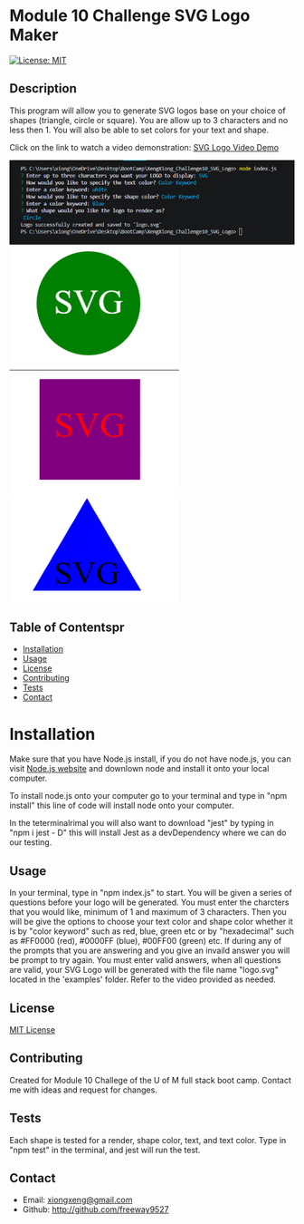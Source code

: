 # Module 10 Challenge SVG Logo Maker

 [![License: MIT](https://img.shields.io/badge/License-MIT-blue.svg)](https://opensource.org/licenses/MIT)

 ## Description 
 This program will allow you to generate SVG logos base on your choice of shapes (triangle, circle or square). You are allow up to 3 characters and no less then 1. You will also be able to set colors for your text and shape.

 Click on the link to watch a video demonstration:
[SVG Logo Video Demo](https://drive.google.com/file/d/16kHebWX-qffmJSLe7_5h_8maaH-eEqLz/view)


![Alt text](Images/content.png)
![Alt text](Images/circle-SVG.png)
![Alt text](Images/square-SVG.png)
![Alt text](Images/triangle-SVG.png)


 ## Table of Contentspr
* [Installation](#installation)
* [Usage](#usage)
* [License](#license)
* [Contributing](#contributing)
* [Tests](#tests)
* [Contact](#contact)

# Installation 

Make sure that you have Node.js install, if you do not have node.js, you can visit [Node.js website](https://nodejs.org/en) and downlown node and install it onto your local computer. 

To install node.js onto your computer go to your terminal and type in "npm install" this line of code will install node onto your computer. 

In the teterminalrimal you will also want to download "jest" by typing in "npm i jest - D" this will install Jest as a devDependency where we can do our testing.


## Usage

In your terminal, type in "npm index.js" to start. You will be given a series of questions before your logo will be generated. You must enter the charcters that you would like, minimum of 1 and maximum of 3 characters. Then you will be give the options to choose your text color and shape color whether it is by "color keyword" such as red, blue, green etc or by "hexadecimal" such as #FF0000 (red), #0000FF (blue), #00FF00 (green) etc. If during any of the prompts that you are answering and you give an invaild answer you will be prompt to try again. You must enter valid answers, when all questions are valid, your SVG Logo will be generated with the file name "logo.svg" located in the 'examples' folder. Refer to the video provided as needed.

## License 

[MIT License](https://opensource.org/licenses/MIT)

## Contributing

Created for Module 10 Challege of the U of M full stack boot camp. Contact me with ideas and request for changes.

## Tests
 Each shape is tested for a render, shape color, text, and text color. Type in "npm test" in the terminal, and jest will run the test.

 ## Contact

 * Email: xiongxeng@gmail.com
 * Github: http://github.com/freeway9527
